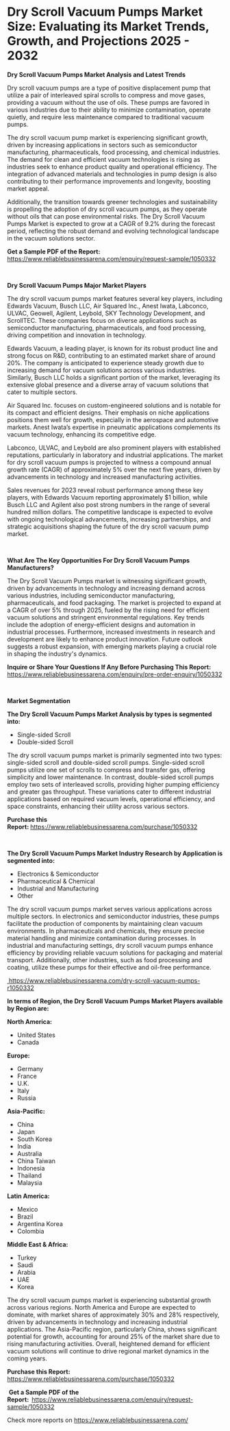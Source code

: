 <p><h1>Dry Scroll Vacuum Pumps Market Size: Evaluating its Market Trends, Growth, and Projections 2025 - 2032</h1></p><p><strong>Dry Scroll Vacuum Pumps Market Analysis and Latest Trends</strong></p>
<p><p>Dry scroll vacuum pumps are a type of positive displacement pump that utilize a pair of interleaved spiral scrolls to compress and move gases, providing a vacuum without the use of oils. These pumps are favored in various industries due to their ability to minimize contamination, operate quietly, and require less maintenance compared to traditional vacuum pumps.</p><p>The dry scroll vacuum pump market is experiencing significant growth, driven by increasing applications in sectors such as semiconductor manufacturing, pharmaceuticals, food processing, and chemical industries. The demand for clean and efficient vacuum technologies is rising as industries seek to enhance product quality and operational efficiency. The integration of advanced materials and technologies in pump design is also contributing to their performance improvements and longevity, boosting market appeal.</p><p>Additionally, the transition towards greener technologies and sustainability is propelling the adoption of dry scroll vacuum pumps, as they operate without oils that can pose environmental risks. The Dry Scroll Vacuum Pumps Market is expected to grow at a CAGR of 9.2% during the forecast period, reflecting the robust demand and evolving technological landscape in the vacuum solutions sector.</p></p>
<p><strong>Get a Sample PDF of the Report:&nbsp;</strong> <a href="https://www.reliablebusinessarena.com/enquiry/request-sample/1050332?utm_campaign=2581&utm_medium=2&utm_source=Github&utm_content=ia&utm_term=22022025&utm_id=dry-scroll-vacuum-pumps">https://www.reliablebusinessarena.com/enquiry/request-sample/1050332</a></p>
<p>&nbsp;</p>
<p><strong>Dry Scroll Vacuum Pumps Major Market Players</strong></p>
<p><p>The dry scroll vacuum pumps market features several key players, including Edwards Vacuum, Busch LLC, Air Squared Inc., Anest Iwata, Labconco, ULVAC, Geowell, Agilent, Leybold, SKY Technology Development, and ScrollTEC. These companies focus on diverse applications such as semiconductor manufacturing, pharmaceuticals, and food processing, driving competition and innovation in technology.</p><p>Edwards Vacuum, a leading player, is known for its robust product line and strong focus on R&D, contributing to an estimated market share of around 20%. The company is anticipated to experience steady growth due to increasing demand for vacuum solutions across various industries. Similarly, Busch LLC holds a significant portion of the market, leveraging its extensive global presence and a diverse array of vacuum solutions that cater to multiple sectors.</p><p>Air Squared Inc. focuses on custom-engineered solutions and is notable for its compact and efficient designs. Their emphasis on niche applications positions them well for growth, especially in the aerospace and automotive markets. Anest Iwata’s expertise in pneumatic applications complements its vacuum technology, enhancing its competitive edge.</p><p>Labconco, ULVAC, and Leybold are also prominent players with established reputations, particularly in laboratory and industrial applications. The market for dry scroll vacuum pumps is projected to witness a compound annual growth rate (CAGR) of approximately 5% over the next five years, driven by advancements in technology and increased manufacturing activities.</p><p>Sales revenues for 2023 reveal robust performance among these key players, with Edwards Vacuum reporting approximately $1 billion, while Busch LLC and Agilent also post strong numbers in the range of several hundred million dollars. The competitive landscape is expected to evolve with ongoing technological advancements, increasing partnerships, and strategic acquisitions shaping the future of the dry scroll vacuum pump market.</p></p>
<p>&nbsp;</p>
<p><strong>What Are The Key Opportunities For Dry Scroll Vacuum Pumps Manufacturers?</strong></p>
<p><p>The Dry Scroll Vacuum Pumps market is witnessing significant growth, driven by advancements in technology and increasing demand across various industries, including semiconductor manufacturing, pharmaceuticals, and food packaging. The market is projected to expand at a CAGR of over 5% through 2025, fueled by the rising need for efficient vacuum solutions and stringent environmental regulations. Key trends include the adoption of energy-efficient designs and automation in industrial processes. Furthermore, increased investments in research and development are likely to enhance product innovation. Future outlook suggests a robust expansion, with emerging markets playing a crucial role in shaping the industry's dynamics.</p></p>
<p><strong>Inquire or Share Your Questions If Any Before Purchasing This Report:</strong> <a href="https://www.reliablebusinessarena.com/enquiry/pre-order-enquiry/1050332?utm_campaign=2581&utm_medium=2&utm_source=Github&utm_content=ia&utm_term=22022025&utm_id=dry-scroll-vacuum-pumps">https://www.reliablebusinessarena.com/enquiry/pre-order-enquiry/1050332</a></p>
<p>&nbsp;</p>
<p><strong>Market Segmentation</strong></p>
<p><strong>The Dry Scroll Vacuum Pumps Market Analysis by types is segmented into:</strong></p>
<p><ul><li>Single-sided Scroll</li><li>Double-sided Scroll</li></ul></p>
<p><p>The dry scroll vacuum pumps market is primarily segmented into two types: single-sided scroll and double-sided scroll pumps. Single-sided scroll pumps utilize one set of scrolls to compress and transfer gas, offering simplicity and lower maintenance. In contrast, double-sided scroll pumps employ two sets of interleaved scrolls, providing higher pumping efficiency and greater gas throughput. These variations cater to different industrial applications based on required vacuum levels, operational efficiency, and space constraints, enhancing their utility across various sectors.</p></p>
<p><strong>Purchase this Report:&nbsp;</strong><a href="https://www.reliablebusinessarena.com/purchase/1050332?utm_campaign=2581&utm_medium=2&utm_source=Github&utm_content=ia&utm_term=22022025&utm_id=dry-scroll-vacuum-pumps">https://www.reliablebusinessarena.com/purchase/1050332</a></p>
<p>&nbsp;</p>
<p><strong>The Dry Scroll Vacuum Pumps Market Industry Research by Application is segmented into:</strong></p>
<p><ul><li>Electronics & Semiconductor</li><li>Pharmaceutical & Chemical</li><li>Industrial and Manufacturing</li><li>Other</li></ul></p>
<p><p>The dry scroll vacuum pumps market serves various applications across multiple sectors. In electronics and semiconductor industries, these pumps facilitate the production of components by maintaining clean vacuum environments. In pharmaceuticals and chemicals, they ensure precise material handling and minimize contamination during processes. In industrial and manufacturing settings, dry scroll vacuum pumps enhance efficiency by providing reliable vacuum solutions for packaging and material transport. Additionally, other industries, such as food processing and coating, utilize these pumps for their effective and oil-free performance.</p></p>
<p><a href="https://www.reliablebusinessarena.com/dry-scroll-vacuum-pumps-r1050332?utm_campaign=2581&utm_medium=2&utm_source=Github&utm_content=ia&utm_term=22022025&utm_id=dry-scroll-vacuum-pumps">&nbsp;https://www.reliablebusinessarena.com/dry-scroll-vacuum-pumps-r1050332</a></p>
<p><strong>In terms of Region, the Dry Scroll Vacuum Pumps Market Players available by Region are:</strong></p>
<p>
    <p> <strong> North America: </strong>
        <ul>
            <li>United States</li>
            <li>Canada</li>
        </ul>
        </p> 
    <p> <strong> Europe: </strong>
        <ul>
            <li>Germany</li>
            <li>France</li>
            <li>U.K.</li>
            <li>Italy</li>
            <li>Russia</li>
        </ul>
        </p> 
    <p> <strong> Asia-Pacific: </strong>
        <ul>
            <li>China</li>
            <li>Japan</li>
            <li>South Korea</li>
            <li>India</li>
            <li>Australia</li>
            <li>China Taiwan</li>
            <li>Indonesia</li>
            <li>Thailand</li>
            <li>Malaysia</li>
        </ul>
        </p> 
    <p> <strong> Latin America: </strong>
        <ul>
            <li>Mexico</li>
            <li>Brazil</li>
            <li>Argentina Korea</li>
            <li>Colombia</li>
        </ul>
        </p> 
    <p> <strong> Middle East & Africa: </strong>
        <ul>
            <li>Turkey</li>
            <li>Saudi</li>
            <li>Arabia</li>
            <li>UAE</li>
            <li>Korea</li>
        </ul>
    </p>
    </p>
<p><p>The dry scroll vacuum pumps market is experiencing substantial growth across various regions. North America and Europe are expected to dominate, with market shares of approximately 30% and 28% respectively, driven by advancements in technology and increasing industrial applications. The Asia-Pacific region, particularly China, shows significant potential for growth, accounting for around 25% of the market share due to rising manufacturing activities. Overall, heightened demand for efficient vacuum solutions will continue to drive regional market dynamics in the coming years.</p></p>
<p><strong>Purchase this Report: </strong><a href="https://www.reliablebusinessarena.com/purchase/1050332?utm_campaign=2581&utm_medium=2&utm_source=Github&utm_content=ia&utm_term=22022025&utm_id=dry-scroll-vacuum-pumps">https://www.reliablebusinessarena.com/purchase/1050332</a></p>
<p>&nbsp;<strong>Get a Sample PDF of the Report:&nbsp;&nbsp;</strong><a href="https://www.reliablebusinessarena.com/enquiry/request-sample/1050332?utm_campaign=2581&utm_medium=2&utm_source=Github&utm_content=ia&utm_term=22022025&utm_id=dry-scroll-vacuum-pumps">https://www.reliablebusinessarena.com/enquiry/request-sample/1050332</a></p>
<p><strong></strong></p>
<p>Check more reports on <a href="https://www.reliablebusinessarena.com/?utm_campaign=2581&utm_medium=2&utm_source=Github&utm_content=ia&utm_term=22022025&utm_id=dry-scroll-vacuum-pumps">https://www.reliablebusinessarena.com/</a></p>